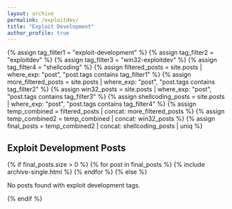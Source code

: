 ```yaml
---
layout: archive
permalink: /exploitdev/
title: "Exploit Development"
author_profile: true
---
```


{% assign tag_filter1 = "exploit-development" %}
{% assign tag_filter2 = "exploitdev" %}
{% assign tag_filter3 = "win32-exploitdev" %}
{% assign tag_filter4 = "shellcoding" %}
{% assign filtered_posts = site.posts | where_exp: "post", "post.tags contains tag_filter1" %}
{% assign more_filtered_posts = site.posts | where_exp: "post", "post.tags contains tag_filter2" %}
{% assign win32_posts = site.posts | where_exp: "post", "post.tags contains tag_filter3" %}
{% assign shellcoding_posts = site.posts | where_exp: "post", "post.tags contains tag_filter4" %}
{% assign temp_combined = filtered_posts | concat: more_filtered_posts %}
{% assign temp_combined2 = temp_combined | concat: win32_posts %}
{% assign final_posts = temp_combined2 | concat: shellcoding_posts | uniq %}

<div class="tagged-posts">
    <h2 class="archive__subtitle">Exploit Development Posts</h2>
    {% if final_posts.size > 0 %}
        {% for post in final_posts %}
            {% include archive-single.html %}
        {% endfor %}
    {% else %}
        <p>No posts found with exploit development tags.</p>
    {% endif %}
</div>